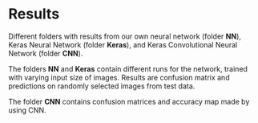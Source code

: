 # Results

Different folders with results from our own neural network (folder **NN**), Keras Neural Network (folder **Keras**), and Keras Convolutional Neural Network (folder **CNN**).

The folders **NN** and **Keras** contain different runs for the network, trained with varying input size of images. Results are confusion matrix and predictions on randomly selected images from test data.

The folder **CNN** contains confusion matrices and accuracy map made by using CNN.
